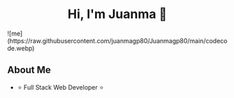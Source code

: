 <div align="center">
<h1 align="center">Hi, I'm Juanma 👋</h1>
</div>
![me](https://raw.githubusercontent.com/juanmagp80/Juanmagp80/main/codecode.webp)


## About Me

- ⭐ Full Stack Web Developer ⭐ 

<br>

